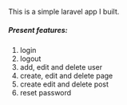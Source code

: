 This is a simple laravel app I built.

<h5>Present features:</h5>
<ol>
  <li>login</li>
  <li>logout</li>
  <li>add, edit and delete user</li>
  <li>create, edit and delete page</li>
  <li>create edit and delete post</li>
  <li>reset password</li>
</ol>
